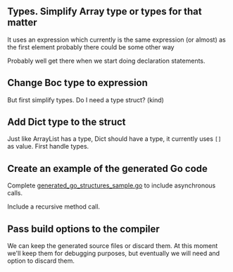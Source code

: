 ## Types. Simplify Array type or types for that matter

It uses an expression which currently is the same expression (or almost) as the first element
probably there could be some other way

Probably well get there when we start doing declaration statements.

## Change Boc type to expression
But first simplify types. Do I need a type struct? (kind)

## Add Dict type to the struct

Just like ArrayList has a type, Dict should have a type, it currently uses `[]` as value.
First handle types. 

## Create an example of the generated Go code

Complete [generated_go_structures_sample.go](internal/testdata/generated_go_structures_sample.go) to include
asynchronous calls.

Include a recursive method call.

## Pass build options to the compiler

We can keep the generated source files or discard them.
At this moment we'll keep them for debugging purposes, but eventually we will need and option to discard them.